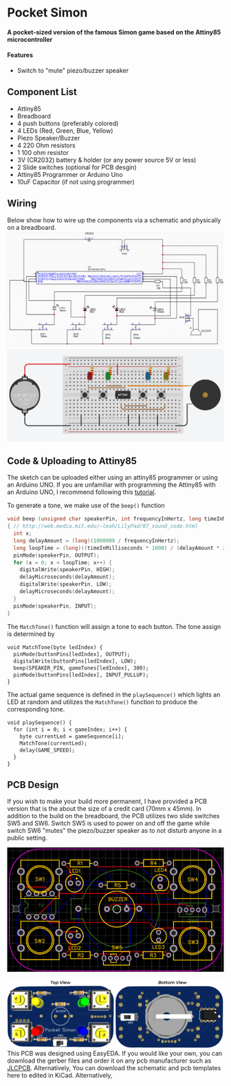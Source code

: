 # Pocket Simon
#### A pocket-sized version of the famous Simon game based on the Attiny85 microcontroller
#### Features
+ Switch to "mute" piezo/buzzer speaker
## Component List
+ Attiny85
+ Breadboard
+ 4 push buttons (preferably colored)
+ 4 LEDs (Red, Green, Blue, Yellow)
+ Piezo Speaker/Buzzer
+ 4 220 Ohm resistors
+ 1 100 ohm resistor
+ 3V (CR2032) battery & holder (or any power source 5V or less)
+ 2 Slide switches (optional for PCB desgin) 
+ Attiny85 Programmer or Arduino Uno
+ 10uF Capacitor (if not using programmer)
## Wiring
Below show how to wire up the components via a schematic and physically on a breadboard.
![Schematic](https://github.com/NeonVulture/Arduino-Projects/blob/main/Pocket-Simon/Assets/Schematic.PNG "Schematic")
![Breadboard Wiring](https://github.com/NeonVulture/Arduino-Projects/blob/main/Pocket-Simon/Assets/Wiring_Diagram.PNG "Breadboard Wiring")
## Code & Uploading to Attiny85
The sketch can be uploaded either using an attiny85 programmer or using an Arduino UNO. If you are unfamiliar with programming the Attiny85 with an Arduino UNO, I recommend following this [tutorial](https://create.arduino.cc/projecthub/arjun/programming-attiny85-with-arduino-uno-afb829).

To generate a tone, we make use of the `beep()` function 
```c
void beep (unsigned char speakerPin, int frequencyInHertz, long timeInMilliseconds)
{ // http://web.media.mit.edu/~leah/LilyPad/07_sound_code.html
  int x;
  long delayAmount = (long)(1000000 / frequencyInHertz);
  long loopTime = (long)((timeInMilliseconds * 1000) / (delayAmount * 2));
  pinMode(speakerPin, OUTPUT);
  for (x = 0; x < loopTime; x++) {
    digitalWrite(speakerPin, HIGH);
    delayMicroseconds(delayAmount);
    digitalWrite(speakerPin, LOW);
    delayMicroseconds(delayAmount);
  }
  pinMode(speakerPin, INPUT);
}
```
The `MatchTone()` function will assign a tone to each button. The tone assign is determined by
```
void MatchTone(byte ledIndex) {
  pinMode(buttonPins[ledIndex], OUTPUT);
  digitalWrite(buttonPins[ledIndex], LOW);
  beep(SPEAKER_PIN, gameTones[ledIndex], 300);
  pinMode(buttonPins[ledIndex], INPUT_PULLUP);
}
```
The actual game sequence is defined in the `playSequence()` which lights an LED at random and utilizes the `MatchTone()` function to produce the corresponding tone.
```
void playSequence() {
  for (int i = 0; i < gameIndex; i++) {
    byte currentLed = gameSequence[i];
    MatchTone(currentLed);
    delay(GAME_SPEED);
  }
}
```

## PCB Design
If you wish to make your build more permanent, I have provided a PCB version that is the about the size of a credit card (70mm x 45mm). In addition to the build on the breadboard, the PCB utilizes two slide switches SW5 and SW6. Switch SW5 is used to power on and off the game while switch SW6 "mutes" the piezo/buzzer speaker as to not disturb anyone in a public setting.
<p align="center">
  <img src="https://github.com/NeonVulture/Arduino-Projects/blob/main/Pocket-Simon/Assets/PCB_FullView.PNG?raw=true" alt="PCB View"/>
</p>

![PCB 3D View](https://github.com/NeonVulture/Arduino-Projects/blob/main/Pocket-Simon/Assets/PCB_FullView_3D.PNG "PCB 3D View")
This PCB was designed using EasyEDA. If you would like your own, you can download the gerber files and order it on any pcb manufacturer such as [JLCPCB](https://jlcpcb.com/VBS?utm_source=bing_ads&utm_medium=cpc&utm_campaign=JP_ALL_20200709&msclkid=9ef340d94811193b322f218aa54c1cd9). Alternatively, You can download the schematic and pcb templates here to edited in KiCad. Alternatively, 
